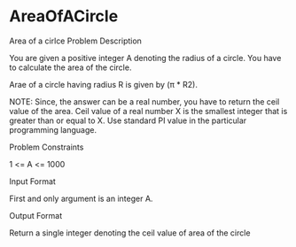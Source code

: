 # AreaOfACircle
Area of a cirlce
Problem Description

You are given a positive integer A denoting the radius of a circle. You have to calculate the area of the circle.

Arae of a circle having radius R is given by (π * R2).

NOTE: Since, the answer can be a real number, you have to return the ceil value of the area. Ceil value of a real number X is the smallest integer that is greater than or equal to X. Use standard PI value in the particular programming language.



Problem Constraints

1 <= A <= 1000



Input Format

First and only argument is an integer A.



Output Format

Return a single integer denoting the ceil value of area of the circle
